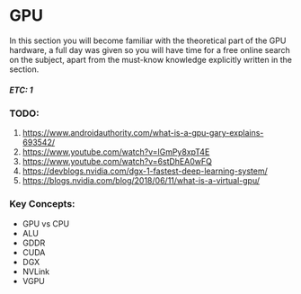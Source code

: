 # GPU
In this section you will become familiar with the theoretical part of the GPU hardware,
a full day was given so you will have time for a free online search on the subject,
apart from the must-know knowledge explicitly written in the section.
##### ETC: 1

### TODO:
1. https://www.androidauthority.com/what-is-a-gpu-gary-explains-693542/
2. https://www.youtube.com/watch?v=lGmPy8xpT4E
3. https://www.youtube.com/watch?v=6stDhEA0wFQ
4. https://devblogs.nvidia.com/dgx-1-fastest-deep-learning-system/
5. https://blogs.nvidia.com/blog/2018/06/11/what-is-a-virtual-gpu/

### Key Concepts:
- GPU vs CPU
- ALU
- GDDR
- CUDA
- DGX
- NVLink
- VGPU